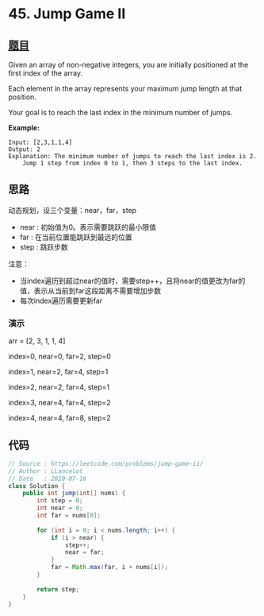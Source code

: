 # 45. Jump Game II

## [题目](https://leetcode.com/problems/jump-game-ii/)

Given an array of non-negative integers, you are initially positioned at the first index of the array.

Each element in the array represents your maximum jump length at that position.

Your goal is to reach the last index in the minimum number of jumps.

**Example:**

```
Input: [2,3,1,1,4]
Output: 2
Explanation: The minimum number of jumps to reach the last index is 2.
    Jump 1 step from index 0 to 1, then 3 steps to the last index.
```

## 思路

动态规划，设三个变量：near，far，step

- near : 初始值为0。表示需要跳跃的最小限值
- far : 在当前位置能跳跃到最远的位置
- step : 跳跃步数

注意：

- 当index遍历到超过near的值时，需要step++，且将near的值更改为far的值，表示从当前到far这段距离不需要增加步数
- 每次index遍历需要更新far

### 演示

arr = [2, 3, 1, 1, 4]

index=0, near=0, far=2, step=0

index=1, near=2, far=4, step=1

index=2, near=2, far=4, step=1

index=3, near=4, far=4, step=2

index=4, near=4, far=8, step=2

## 代码

```java
// Source : https://leetcode.com/problems/jump-game-ii/
// Author : LLancelot
// Date   : 2020-07-16
class Solution {
    public int jump(int[] nums) {
        int step = 0;
        int near = 0;
        int far = nums[0];
        
        for (int i = 0; i < nums.length; i++) {
            if (i > near) {
                step++;
                near = far;
            }
            far = Math.max(far, i + nums[i]);
        }
        
        return step;
    }
}
```